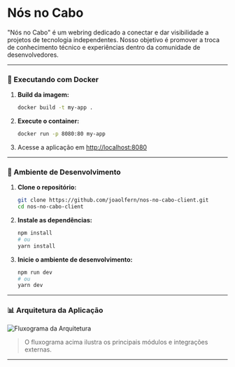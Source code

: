 # Nós no Cabo
"Nós no Cabo" é um webring dedicado a conectar e dar visibilidade a projetos de tecnologia independentes. Nosso objetivo é promover a troca de conhecimento técnico e experiências dentro da comunidade de desenvolvedores.

---

### 🐳 Executando com Docker

1. **Build da imagem:**
	```bash
	docker build -t my-app .
	```

2. **Execute o container:**
	```bash
	docker run -p 8080:80 my-app
	```

3. Acesse a aplicação em [http://localhost:8080](http://localhost:8080)

---

### 🚀 Ambiente de Desenvolvimento

1. **Clone o repositório:**
	```bash
	git clone https://github.com/joaolfern/nos-no-cabo-client.git
	cd nos-no-cabo-client
	```

2. **Instale as dependências:**
	```bash
	npm install
	# ou
	yarn install
	```

3. **Inicie o ambiente de desenvolvimento:**
	```bash
	npm run dev
	# ou
	yarn dev
	```

---

### 📊 Arquitetura da Aplicação

![Fluxograma da Arquitetura](./docs/arquitetura.png)

> O fluxograma acima ilustra os principais módulos e integrações externas.

---

